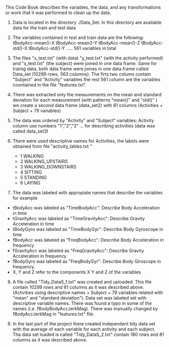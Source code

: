 This Code Book describes the variables, the data, and any transformations or work that 
it was performed to clean up the data.

1. Data is located in the directory ./Data_Set. In this directory are available data for the train and test data

2. The variables contained in test and train data are the following:
   tBodyAcc-mean()-X
   tBodyAcc-mean()-Y
   tBodyAcc-mean()-Z
   tBodyAcc-std()-X
   tBodyAcc-std()-Y
   .....
  561 variables in total

3. The files "x_test.txt" (with data) "y_test.txt" (with the activity performed) and "s_test.txt" (the subject) were joined in one data frame. Same for trainig data, both data frame were joines in one data.frame called Data_set (10299 rows, 563 columns). The firts two column contain "Subject" and "Activity" variables the rest 561 column are the variables coontained in the file "features.txt".

4.  There was extracted only the measurements on the mean and standard deviation for each measurement (with patterns "mean()" and "std()"  ) we create a second data frame (data_set2) with 81 columns (Activities + Subject + 79 variables)

5. The data was ordered by "Activity" and "Subject" variables; Activity column use numbers "1","2","3" ... for describing activities (data was called data_set3)

6. There were used descriptive names for Activities, the labels were obtained from file "activity_lables.txt "
   - 1 WALKING
   - 2 WALKING_UPSTAIRS
   - 3 WALKING_DOWNSTAIRS
   - 4 SITTING
   - 5 STANDING
   - 6 LAYING

7. The data was labeled with appropiate names that describe the variables for example
  - tBodyAcc was labeled as "TimeBodyAcc": Describe Body Acceleration in time
  - tGravityAcc was labeled as "TimeGravityAcc": Describe Gravity Acceleration in time
  - tBodyGyro was labeled as  "TimeBodyGyr": Describe Body Gyroscope in time
  - fBodyAcc was labeled as "FreqBodyAcc": Describe Body Acceleration in frequency
  - fGravityAcc was labeled as "FreqGravityAcc": Describe Gravity Acceleration in frequency
  - fBodyGyro was labeled as "FreqBodyGyr": Describe Body Giroscope in frequency.
  - X, Y and Z refer to the components X Y and Z of the variables
  
8. A file called "Tidy_DataS_1.txt" was created and uploaded. This file contain 10299 rows and 81 columns as it was described above. (Activities using descriptive names + Subject + 79 variables related with "mean" and "standard deviation"). Data set was labeled set with descriptive variable names. There was found a typo in some of the names (i.e. fBodyBodyAccJerkMag). There was manually changed by fBodyAccJerkMag in "features.txt" file.

9.  In the last part of the project there created  independent tidy data set with the average of each variable for each activity and each subject. Tha data set loaded is called "Tidy_DataS_2.txt" contain 180 rows and 81 columns as it was described above.
